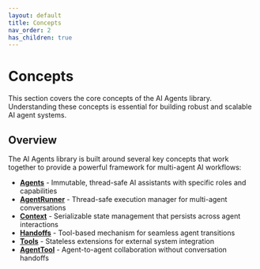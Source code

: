 ```yaml
---
layout: default
title: Concepts
nav_order: 2
has_children: true
---
```


# Concepts

This section covers the core concepts of the AI Agents library. Understanding these concepts is essential for building robust and scalable AI agent systems.

## Overview

The AI Agents library is built around several key concepts that work together to provide a powerful framework for multi-agent AI workflows:

- **[Agents](concepts/agents.html)** - Immutable, thread-safe AI assistants with specific roles and capabilities
- **[AgentRunner](concepts/runner.html)** - Thread-safe execution manager for multi-agent conversations
- **[Context](concepts/context.html)** - Serializable state management that persists across agent interactions
- **[Handoffs](concepts/handoffs.html)** - Tool-based mechanism for seamless agent transitions
- **[Tools](concepts/tools.html)** - Stateless extensions for external system integration
- **[AgentTool](concepts/agent-tool.html)** - Agent-to-agent collaboration without conversation handoffs
